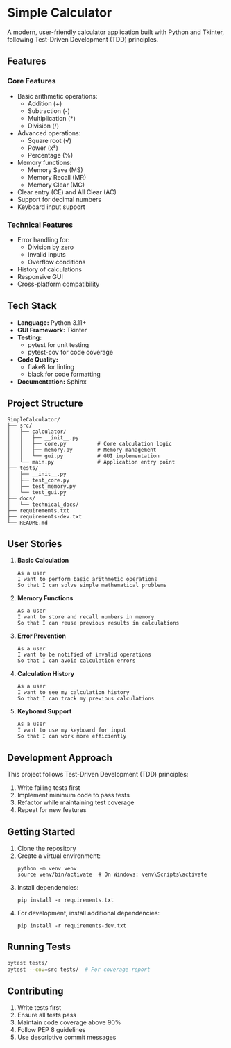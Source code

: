 # Simple Calculator

A modern, user-friendly calculator application built with Python and Tkinter, following Test-Driven Development (TDD) principles.

## Features

### Core Features
- Basic arithmetic operations:
  - Addition (+)
  - Subtraction (-)
  - Multiplication (*)
  - Division (/)
- Advanced operations:
  - Square root (√)
  - Power (x²)
  - Percentage (%)
- Memory functions:
  - Memory Save (MS)
  - Memory Recall (MR)
  - Memory Clear (MC)
- Clear entry (CE) and All Clear (AC)
- Support for decimal numbers
- Keyboard input support

### Technical Features
- Error handling for:
  - Division by zero
  - Invalid inputs
  - Overflow conditions
- History of calculations
- Responsive GUI
- Cross-platform compatibility

## Tech Stack

- **Language:** Python 3.11+
- **GUI Framework:** Tkinter
- **Testing:**
  - pytest for unit testing
  - pytest-cov for code coverage
- **Code Quality:**
  - flake8 for linting
  - black for code formatting
- **Documentation:** Sphinx

## Project Structure

```
SimpleCalculator/
├── src/
│   ├── calculator/
│   │   ├── __init__.py
│   │   ├── core.py          # Core calculation logic
│   │   ├── memory.py        # Memory management
│   │   └── gui.py           # GUI implementation
│   └── main.py              # Application entry point
├── tests/
│   ├── __init__.py
│   ├── test_core.py
│   ├── test_memory.py
│   └── test_gui.py
├── docs/
│   └── technical_docs/
├── requirements.txt
├── requirements-dev.txt
└── README.md
```

## User Stories

1. **Basic Calculation**
   ```
   As a user
   I want to perform basic arithmetic operations
   So that I can solve simple mathematical problems
   ```

2. **Memory Functions**
   ```
   As a user
   I want to store and recall numbers in memory
   So that I can reuse previous results in calculations
   ```

3. **Error Prevention**
   ```
   As a user
   I want to be notified of invalid operations
   So that I can avoid calculation errors
   ```

4. **Calculation History**
   ```
   As a user
   I want to see my calculation history
   So that I can track my previous calculations
   ```

5. **Keyboard Support**
   ```
   As a user
   I want to use my keyboard for input
   So that I can work more efficiently
   ```

## Development Approach

This project follows Test-Driven Development (TDD) principles:
1. Write failing tests first
2. Implement minimum code to pass tests
3. Refactor while maintaining test coverage
4. Repeat for new features

## Getting Started

1. Clone the repository
2. Create a virtual environment:
   ```
   python -m venv venv
   source venv/bin/activate  # On Windows: venv\Scripts\activate
   ```
3. Install dependencies:
   ```
   pip install -r requirements.txt
   ```
4. For development, install additional dependencies:
   ```
   pip install -r requirements-dev.txt
   ```

## Running Tests

```bash
pytest tests/
pytest --cov=src tests/  # For coverage report
```

## Contributing

1. Write tests first
2. Ensure all tests pass
3. Maintain code coverage above 90%
4. Follow PEP 8 guidelines
5. Use descriptive commit messages 